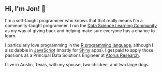 ## Hi, I'm Jon! 👋

I'm a self-taught programmer who knows that that really means I'm a community-taught programmer.
I run the [Data Science Learning Community](https://DSLC.io) as my way of giving back and helping make sure everyone has a chance to learn.

I particularly love programming in the [R programming language](https://www.r-project.org/), although I also dabble in [JavaScript](https://ecma-international.org/publications-and-standards/standards/ecma-262/) (mostly for [Shiny](https://shiny.posit.co/r) apps).
I get paid to apply those passions as a Principal Data Solutions Engineer at [Atorus Research](https://www.atorusresearch.com/).

I live in Austin, Texas, with my spouse, two children, and two large dogs.
